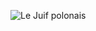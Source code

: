 ![Le Juif polonais](https://upload.wikimedia.org/wikipedia/commons/thumb/5/5a/Philemon_corniculatus_-_Glen_Davis.jpg/300px-Philemon_corniculatus_-_Glen_Davis.jpg)